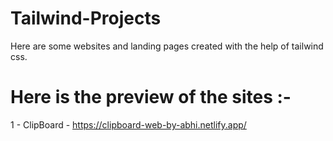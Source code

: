 # Tailwind-Projects
Here are some websites and landing pages created with the help of tailwind css.

# Here is the preview of the sites :-

1 - ClipBoard - https://clipboard-web-by-abhi.netlify.app/
